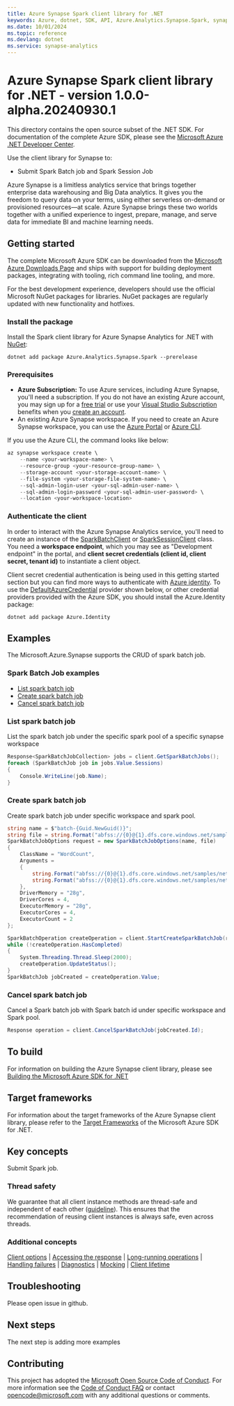```yaml
---
title: Azure Synapse Spark client library for .NET
keywords: Azure, dotnet, SDK, API, Azure.Analytics.Synapse.Spark, synapse-analytics
ms.date: 10/01/2024
ms.topic: reference
ms.devlang: dotnet
ms.service: synapse-analytics
---
```

# Azure Synapse Spark client library for .NET - version 1.0.0-alpha.20240930.1 


This directory contains the open source subset of the .NET SDK. For documentation of the complete Azure SDK, please see the [Microsoft Azure .NET Developer Center](https://azure.microsoft.com/develop/net/).

Use the client library for Synapse to:

- Submit Spark Batch job and Spark Session Job

Azure Synapse is a limitless analytics service that brings together enterprise data warehousing and Big Data analytics. It gives you the freedom to query data on your terms, using either serverless on-demand or provisioned resources—at scale. Azure Synapse brings these two worlds together with a unified experience to ingest, prepare, manage, and serve data for immediate BI and machine learning needs.

## Getting started

The complete Microsoft Azure SDK can be downloaded from the [Microsoft Azure Downloads Page](https://azure.microsoft.com/downloads/?sdk=net) and ships with support for building deployment packages, integrating with tooling, rich command line tooling, and more.

For the best development experience, developers should use the official Microsoft NuGet packages for libraries. NuGet packages are regularly updated with new functionality and hotfixes.

### Install the package

Install the Spark client library for Azure Synapse Analytics for .NET with [NuGet](https://www.nuget.org/packages/Azure.Analytics.Synapse.Spark/):

```dotnetcli
dotnet add package Azure.Analytics.Synapse.Spark --prerelease
```

### Prerequisites

- **Azure Subscription:** To use Azure services, including Azure Synapse, you'll need a subscription. If you do not have an existing Azure account, you may sign up for a [free trial](https://azure.microsoft.com/free/dotnet/) or use your [Visual Studio Subscription](https://visualstudio.microsoft.com/subscriptions/) benefits when you [create an account](https://azure.microsoft.com/account).
- An existing Azure Synapse workspace. If you need to create an Azure Synapse workspace, you can use the [Azure Portal](https://portal.azure.com/) or [Azure CLI](/cli/azure).

If you use the Azure CLI, the command looks like below:

```PowerShell
az synapse workspace create \
    --name <your-workspace-name> \
    --resource-group <your-resource-group-name> \
    --storage-account <your-storage-account-name> \
    --file-system <your-storage-file-system-name> \
    --sql-admin-login-user <your-sql-admin-user-name> \
    --sql-admin-login-password <your-sql-admin-user-password> \
    --location <your-workspace-location>
```

### Authenticate the client

In order to interact with the Azure Synapse Analytics service, you'll need to create an instance of the [SparkBatchClient](https://github.com/Azure/azure-sdk-for-net/blob/main/sdk/synapse/Azure.Analytics.Synapse.Spark/src/Generated/SparkBatchClient.cs) or [SparkSessionClient](https://github.com/Azure/azure-sdk-for-net/blob/main/sdk/synapse/Azure.Analytics.Synapse.Spark/src/Generated/SparkSessionClient.cs) class. You need a **workspace endpoint**, which you may see as "Development endpoint" in the portal,
and **client secret credentials (client id, client secret, tenant id)** to instantiate a client object.

Client secret credential authentication is being used in this getting started section but you can find more ways to authenticate with [Azure identity](https://github.com/Azure/azure-sdk-for-net/tree/main/sdk/identity/Azure.Identity). To use the [DefaultAzureCredential](https://github.com/Azure/azure-sdk-for-net/tree/main/sdk/identity/Azure.Identity#defaultazurecredential) provider shown below,
or other credential providers provided with the Azure SDK, you should install the Azure.Identity package:

```dotnetcli
dotnet add package Azure.Identity
```

## Examples

The Microsoft.Azure.Synapse supports the CRUD of spark batch job.

### Spark Batch Job examples

- [List spark batch job](#list-spark-batch-job)
- [Create spark batch job](#create-spark-batch-job)
- [Cancel spark batch job](#cancel-spark-batch-job)

### List spark batch job

List the spark batch job under the specific spark pool of a specific synapse workspace

```C# Snippet:ListSparkBatchJobs
Response<SparkBatchJobCollection> jobs = client.GetSparkBatchJobs();
foreach (SparkBatchJob job in jobs.Value.Sessions)
{
    Console.WriteLine(job.Name);
}
```

### Create spark batch job

Create spark batch job under specific workspace and spark pool.

```C# Snippet:SubmitSparkBatchJob
string name = $"batch-{Guid.NewGuid()}";
string file = string.Format("abfss://{0}@{1}.dfs.core.windows.net/samples/net/wordcount/wordcount.zip", fileSystem, storageAccount);
SparkBatchJobOptions request = new SparkBatchJobOptions(name, file)
{
    ClassName = "WordCount",
    Arguments =
    {
        string.Format("abfss://{0}@{1}.dfs.core.windows.net/samples/net/wordcount/shakespeare.txt", fileSystem, storageAccount),
        string.Format("abfss://{0}@{1}.dfs.core.windows.net/samples/net/wordcount/result/", fileSystem, storageAccount),
    },
    DriverMemory = "28g",
    DriverCores = 4,
    ExecutorMemory = "28g",
    ExecutorCores = 4,
    ExecutorCount = 2
};

SparkBatchOperation createOperation = client.StartCreateSparkBatchJob(request);
while (!createOperation.HasCompleted)
{
    System.Threading.Thread.Sleep(2000);
    createOperation.UpdateStatus();
}
SparkBatchJob jobCreated = createOperation.Value;
```

### Cancel spark batch job

Cancel a Spark batch job with Spark batch id under specific workspace and Spark pool.

```C# Snippet:CancelSparkBatchJob
Response operation = client.CancelSparkBatchJob(jobCreated.Id);
```

## To build

For information on building the Azure Synapse client library, please see [Building the Microsoft Azure SDK for .NET](https://github.com/azure/azure-sdk-for-net#to-build)

## Target frameworks

For information about the target frameworks of the Azure Synapse client library, please refer to the [Target Frameworks](https://github.com/azure/azure-sdk-for-net#target-frameworks) of the Microsoft Azure SDK for .NET.

## Key concepts

Submit Spark job.

### Thread safety

We guarantee that all client instance methods are thread-safe and independent of each other ([guideline](https://azure.github.io/azure-sdk/dotnet_introduction.html#dotnet-service-methods-thread-safety)). This ensures that the recommendation of reusing client instances is always safe, even across threads.

### Additional concepts

<!-- CLIENT COMMON BAR -->

[Client options](https://github.com/Azure/azure-sdk-for-net/blob/main/sdk/core/Azure.Core/README.md#configuring-service-clients-using-clientoptions) |
[Accessing the response](https://github.com/Azure/azure-sdk-for-net/blob/main/sdk/core/Azure.Core/README.md#accessing-http-response-details-using-responset) |
[Long-running operations](https://github.com/Azure/azure-sdk-for-net/blob/main/sdk/core/Azure.Core/README.md#consuming-long-running-operations-using-operationt) |
[Handling failures](https://github.com/Azure/azure-sdk-for-net/blob/main/sdk/core/Azure.Core/README.md#reporting-errors-requestfailedexception) |
[Diagnostics](https://github.com/Azure/azure-sdk-for-net/blob/main/sdk/core/Azure.Core/samples/Diagnostics.md) |
[Mocking](https://learn.microsoft.com/dotnet/azure/sdk/unit-testing-mocking) |
[Client lifetime](https://devblogs.microsoft.com/azure-sdk/lifetime-management-and-thread-safety-guarantees-of-azure-sdk-net-clients/)

<!-- CLIENT COMMON BAR -->

## Troubleshooting

Please open issue in github.

## Next steps

The next step is adding more examples

## Contributing

This project has adopted the [Microsoft Open Source Code of Conduct](https://opensource.microsoft.com/codeofconduct/). For more information see the [Code of Conduct FAQ](https://opensource.microsoft.com/codeofconduct/faq/) or contact [opencode@microsoft.com](mailto:opencode@microsoft.com) with any additional questions or comments.

